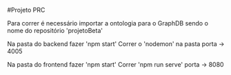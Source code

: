 #Projeto PRC

Para correr é necessário importar a ontologia para o GraphDB sendo o nome do repositório 'projetoBeta'

Na pasta do backend fazer 'npm start'
Correr o 'nodemon' na pasta
porta -> 4005

Na pasta do frontend fazer 'npm start'
Correr 'npm run serve'
porta -> 8080
